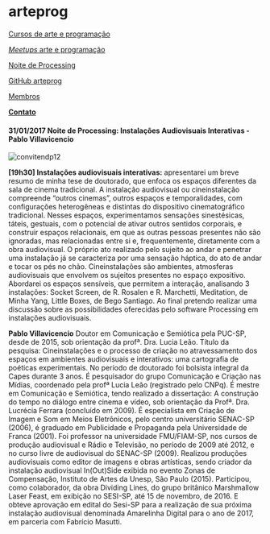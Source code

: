 # arteprog
	
[Cursos de arte e programação](http://arteprog.github.io/cursos/)

[*Meetups* arte e programação](https://www.meetup.com/arte-e-programacao/)

[Noite de Processing](https://garoa.net.br/wiki/Noite_de_Processing)

[GitHub arteprog](https://github.com/arteprog)

[Membros](http://arteprog.github.io/membros/)

[**Contato**](https://docs.google.com/forms/d/e/1FAIpQLSdIbkBf-7tUBk6YZ6elDA6hL3VA86fPQNGWshHviAZRcYM3HA/viewform)


#### 31/01/2017 Noite de Processing: Instalações Audiovisuais Interativas - Pablo Villavicencio

![convitendp12](https://garoa.net.br/w/images/thumb/Pablondp.jpg/600px-Pablondp.jpg)

**[19h30] Instalações audiovisuais interativas:** apresentarei um breve resumo de minha tese de doutorado, que enfoca os espaços diferentes da sala de cinema tradicional. A instalação audiovisual ou cineinstalação compreende “outros cinemas”, outros espaços e temporalidades, com configurações heterogêneas e distintas do dispositivo cinematográfico tradicional. Nesses espaços, experimentamos sensações sinestésicas, táteis, gestuais, com o potencial de ativar outros sentidos corporais, e construir espaços relacionais, em que as outras pessoas presentes não são ignoradas, mas relacionadas entre si e, frequentemente, diretamente com a obra audiovisual. O próprio ato realizado pelo sujeito ao andar e penetrar uma instalação já se caracteriza por uma sensação háptica, do ato de andar e tocar os pés no chão. Cineinstalações são ambientes, atmosferas audiovisuais que envolvem os sujeitos presentes no espaço expositivo. Abordarei os espaços sensíveis, que permitem a interação, analisando 3 instalações: Socket Screen, de R. Rosalen e R. Marchetti, Meditation, de Minha Yang, Little Boxes, de Bego Santiago. Ao final pretendo realizar uma discussão sobre as possibilidades oferecidas pelo software Processing em instalações audiovisuais.

**Pablo Villavicencio** Doutor em Comunicação e Semiótica pela PUC-SP, desde de 2015, sob orientação da profª. Dra. Lucia Leão. Título da pesquisa: Cineinstalações e o processo de criação no atravessamento dos espaços em ambientes audiovisuais e interativos: uma cartografia de poéticas experimentais. No período de doutorado foi bolsista integral da Capes durante 3 anos. É pesquisador do grupo Comunicação e Criação nas Mídias, coordenado pela profª Lucia Leão (registrado pelo CNPq). É mestre em Comunicação e Semiótica, tendo realizado a dissertação: A construção do tempo no diálogo entre cinema e vídeo, sob orientação da Profª. Dra. Lucrécia Ferrara (concluído em 2009). É especialista em Criação de Imagem e Som em Meios Eletrônicos, pelo centro universitário SENAC-SP (2006), é graduado em Publicidade e Propaganda pela Universidade de Franca (2001). Foi professor na universidade FMU/FIAM-SP, nos cursos de produção audiovisual e Rádio e Televisão, no período de 2009 até 2012, e no curso livre de audiovisual do SENAC-SP (2009). Realizou produções audiovisuais como editor de imagens e obras artísticas, sendo criador da instalação audiovisual In(Out)Side exibida no evento Zonas de Compensação, Instituto de Artes da Unesp, São Paulo (2015). Participou, como colaborador, da obra Dividing Lines, do grupo britânico Marshmallow Laser Feast, em exibição no SESI-SP, até 15 de novembro, de 2016. E obteve aprovação em edital do Sesi-SP para a realização de sua próxima instalação audiovisual denominada Amarelinha Digital para o ano de 2017, em parceria com Fabrício Masutti.
